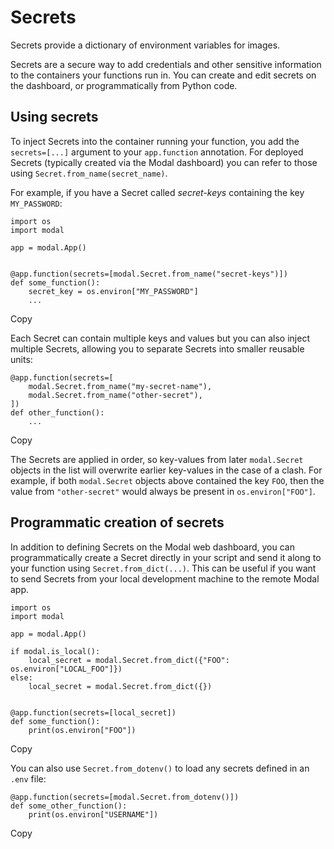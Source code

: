 # Secrets

Secrets provide a dictionary of environment variables for images.

Secrets are a secure way to add credentials and other sensitive information to
the containers your functions run in. You can create and edit secrets on the
dashboard, or programmatically from Python code.

## Using secrets

To inject Secrets into the container running your function, you add the
`secrets=[...]` argument to your `app.function` annotation. For deployed
Secrets (typically created via the Modal dashboard) you can refer to those
using `Secret.from_name(secret_name)`.

For example, if you have a Secret called _secret-keys_ containing the key
`MY_PASSWORD`:

    
    
    import os
    import modal
    
    app = modal.App()
    
    
    @app.function(secrets=[modal.Secret.from_name("secret-keys")])
    def some_function():
        secret_key = os.environ["MY_PASSWORD"]
        ...

Copy

Each Secret can contain multiple keys and values but you can also inject
multiple Secrets, allowing you to separate Secrets into smaller reusable
units:

    
    
    @app.function(secrets=[
        modal.Secret.from_name("my-secret-name"),
        modal.Secret.from_name("other-secret"),
    ])
    def other_function():
        ...

Copy

The Secrets are applied in order, so key-values from later `modal.Secret`
objects in the list will overwrite earlier key-values in the case of a clash.
For example, if both `modal.Secret` objects above contained the key `FOO`,
then the value from `"other-secret"` would always be present in
`os.environ["FOO"]`.

## Programmatic creation of secrets

In addition to defining Secrets on the Modal web dashboard, you can
programmatically create a Secret directly in your script and send it along to
your function using `Secret.from_dict(...)`. This can be useful if you want to
send Secrets from your local development machine to the remote Modal app.

    
    
    import os
    import modal
    
    app = modal.App()
    
    if modal.is_local():
        local_secret = modal.Secret.from_dict({"FOO": os.environ["LOCAL_FOO"]})
    else:
        local_secret = modal.Secret.from_dict({})
    
    
    @app.function(secrets=[local_secret])
    def some_function():
        print(os.environ["FOO"])

Copy

You can also use `Secret.from_dotenv()` to load any secrets defined in an
`.env` file:

    
    
    @app.function(secrets=[modal.Secret.from_dotenv()])
    def some_other_function():
        print(os.environ["USERNAME"])

Copy


